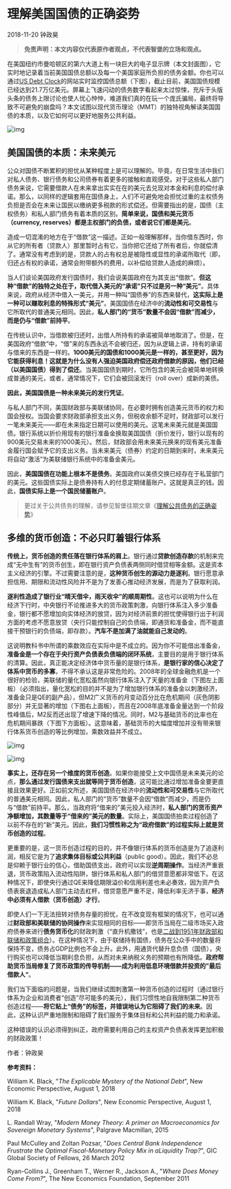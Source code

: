 # 理解美国国债的正确姿势

2018-11-20 钟政昊

> **免责声明：本文内容仅代表原作者观点，不代表智堡的立场和观点。**

在美国纽约市曼哈顿区的第六大道上有一块巨大的电子显示牌（本文封面图），它实时地记录着当前美国国债总额以及每一个美国家庭所负担的债务金额。你也可以通过[US Debt Clock](http://www.usdebtclock.org/index.html)的网站实时监控国债总额（下图），截止目前，美国国债规模已经达到21.7万亿美元。屏幕上飞速闪动的债务数字看起来太过惊悚，充斥于头版头条的债务上限讨论也使人忧心忡忡，难道我们真的在玩一个庞氏骗局，最终将导致不可避免的崩盘吗？本文试图以现代货币理论（MMT）的独特视角解读美国国债的本质，以及它如何可以更好地服务公共利益。

![img](https://rocks.wisburg.com/506eda7a-6817-420f-bcbf-5684d9e7a7c4)

## 美国国债的本质：未来美元

公众对国债不断累积的担忧从某种程度上是可以理解的。毕竟，在日常生活中我们对私人债务、银行债务和公司债券有着更多的接触和直观感受。对于这些私人部门债务来说，它需要借款人在未来拿出实实在在的美元去兑现对本金和利息的偿付承诺。那么，以同样的逻辑套用在国债身上，人们不可避免地会担忧过重的主权债务负担是否会在未来让国民以缴纳更多税款的形式偿还。但需要指出的是，国债（主权债务）和私人部门债务有着本质的区别。**简单来说，国债和美元货币（currency, reserves）都是主权部门的负债，或者说它们都是美元**。

造成一切混淆的地方在于“借款”这一描述。正如一般理解那样，当你借东西时，你从它的所有者（贷款人）那里暂时占有它，当你把它还给了所有者后，你就偿清了。通常没有考虑到的是，贷款人的占有权总是被隐性或显性的承诺所取代（即，归还占有权的承诺，通常会附带额外的费用，以补偿给贷款人造成的麻烦）。

当人们谈论美国政府发行国债时，我们会说美国政府在为其支出“借款”。**但这种“借款”的独特之处在于，取代借入美元的“承诺”只不过是另一种“美元”**。具体来说，政府从经济中借入一美元，并用一种叫“国债券”的东西来替代，**这实际上是一种可以赚取利息的特殊形式“美元”**。美国国债在经济中的**流动性和可交易性**与它所取代的普通美元相同。因此，**私人部门的“货币”数量不会因“借款”而减少，而是仍与“借款”前持平**。

在传统认识中，当借款被归还时，出借人所持有的承诺被简单地取消了。但是，在美国政府“借款”中，“借”来的东西永远不会被归还，因为从逻辑上讲，持有的承诺与借来的东西是一样的。**1000美元的国债和1000美元是一样的，甚至更好，因为它能获得利息！这就是为什么没有人强迫美国政府偿还政府借款的原因，他们已经（以美国国债）得到了偿还**。当美国国债到期时，它所包含的美元会被简单地转换成普通的美元，或者，通常情况下，它们会被回滚发行（roll over）成新的美债。

**因此，美国国债是一种未来美元的发行凭证**。

与私人部门不同，美国财政部与美联储协同，在必要时拥有创造美元货币的权力和国会授权。当国会要求财政部承担支出义务，但税收余额不足时，财政部可以发行一笔未来美元——即在未来指定日期可以使用的美元。这笔未来美元就是美国国债。银行系统以折价用现有的银行准备金换取美国国债（折价发行，银行以现有的900美元交易未来的1000美元）。然后，财政部会用未来美元换来的现有美元准备金履行国会赋予它的支出义务。当未来美元（债券）约定的日期到来时，未来美元将自动“激活”为美联储银行系统中的准备金美元。

因此，**美国国债在功能上根本不是债务**。美国政府以美债交换已经存在于私营部门的美元。这些国债实际上是债券持有人的付息定期储蓄账户。这就是真正的钱。因此，**国债实际上是一个国民储蓄账户**。

> 更过关于公共债务的理解，请参见智堡往期文章《[理解公共债务的正确姿势](https://m.wisburg.com/article/180618)》

## 多维的货币创造：不必只盯着银行体系

**传统上，货币创造的责任落在银行体系的肩上**。银行通过**贷款创造存款**的机制来完成“无中生有”的货币创生，即在银行资产负债表两侧同时借贷相等金额。这是资本主义经济的引擎。不过需要注意的是，**这种货币创生的源动力是逐利**。银行愿意承担信用、期限和流动性风险并不是为了发善心推动经济发展，而是为了获取利润。

**逐利性造成了银行业“晴天借伞，雨天收伞”的顺周期性**。这也可以说明为什么在经济下行时，中央银行不论推进多大的货币政策刺激，向银行体系注入多少准备金，银行都不愿增加向实体经济的放贷，因为对经济前景的担忧使得银行出于利润方面的考虑不愿意放贷（央行只能控制自己的负债端，即通货和准备金，而不能直接干预银行的负债端，即存款）。**汽车不是加满了油就能自己发动的**。

这说明教科书中所谓的乘数效应在实际中是不成立的。因为你不可能借出准备金，**准备金是一个存在于央行资产负债表负债端的闭环系统**，主要目的是用于银行体系的清算。因此，真正能决定经济体中货币量的是银行体系，**是银行家的信心决定了体系中货币的多寡**，不得不承认这是非常危险的。2008年的全球金融危机是一个很好的检验，美联储的量化宽松虽然向银行体系注入了天量的准备金（下图左上面板）（必须指出，量化宽松的目的并不是为了增加银行体系的准备金以刺激经济，准备金只是QE的副产品），但M2广义货币的月变动百分比在危机期间（灰色阴影部分）并无显著的增加（下图右上面板），而且在2008年底准备金量达到一个阶段性峰值后，M2反而还出现了增速下降的情况。同时，M2与基础货币的比率也在危机期间暴跌（下图下方面板）。这意味着，基础货币的大幅度增加并没有带来银行体系货币创造的等比例增加，乘数效益并不成立。

![img](https://rocks.wisburg.com/1f2e42fe-406f-4513-bc4c-7cdd8cc92b02)

![img](https://rocks.wisburg.com/e1dea326-1d01-4b28-9b85-ce72525e4085)

**事实上，还存在另一个维度的货币创造**。如果你能接受上文中国债是未来美元的论点，**那么通过发行国债来支出就等同于货币创造**，这可能比通过增加准备金要更直接且效果更好。正如前文所述，美国国债在经济中的**流动性和可交易性**与它所取代的普通美元相同。因此，私人部门的“货币”数量不会因“借款”而减少，而是仍与“借款”前持平。那么，当政府将“借来的”美元投入经济时，**私人部门的货币资产净额增加，其数量等于“借来的”美元的数量**。实际上，美国国债拍卖过程创造了以前不存在的“新”美元。因此，**我们习惯性称之为“政府借款”的过程实际上就是货币创造的过程**。

更重要的是，这一货币创造过程的目的，并不像银行体系的货币创造是为了追逐利润，相反它是为了**追求集体目标或公共利益**（public good）。因此，我们不必总是仰赖于银行业的信心，借助国债支出，政府可以实现**逆周期操作**。当经济严重衰退，货币政策陷入流动性陷阱，银行体系和私人部门的借贷意愿都非常低下。在这种情况下，即使央行通过QE来降低期限溢价和信用利差也未必奏效，因为资产负债表衰退造成私人部门主动去杠杆，借贷意愿严重不足，降低利率无济于事，**经济中必须有人借款（货币创造）才行**。

即使人们一下无法扭转对债务存量的担忧，在不改变现有框架的情况下，也可以通过**财政部和美联储的协同操作**来实现相同的目标——即货币当局在二级市场买入政府债券来进行**债务货币化**的财政刺激（“直升机撒钱”，也是[二战到1951年财政部和联储和政策组合](https://m.wisburg.com/article/180519)）。在这种情况下，由于联储持有国债，债务在公众手中的数量将保持不变，债务占GDP比例也不会上升。此外，用通货代替升息负债（国债），央行购买也可以降低当期利息负担，从而对未来纳税义务的预期也有所降低。**政府帮助货币当局修复了货币政策的传导机制——成为利用低息环境借款并投资的”最后借款人“**。

我们当下面临的问题是，当我们继续试图刺激第一种货币创造的过程时（通过银行体系为企业和消费者“创造”尽可能多的美元），我们习惯性地自我限制第二种货币创造过程——**将它贴上“债务”的标签，并错误地认为它阻碍了我们的未来**。因此，这种认识严重地限制和阻碍了我们服务于集体目标和公共利益的能力和承诺。

这种错误的认识必须得到纠正，政府需要利用自己的主权资产负债表发挥更加积极的财政政策！

作者：钟政昊

**参考资料：**

William K. Black, "*The Explicable Mystery of the National Debt*", New Economic Perspective, August 1, 2018

William K. Black, "*Future Dollars*", New Economic Perspective, August 1, 2018

L. Randall Wray, "*Modern Money Theory: A primer on Macroeconomics for Sovereign Monetary Systems*", Palgrave Macmillan, 2015

Paul McCulley and Zoltan Pozsar, "*Does Central Bank Independence Frustrate the Optimal Fiscal-Monetary Policy Mix in aLiquidity Trap?*", GIC Global Society of Fellows, 26 March 2012

Ryan-Collins J., Greenham T., Werner R., Jackson A., "*Where Does Money Come From?*", The New Economics Foundation, September 2011